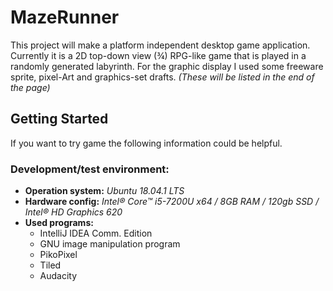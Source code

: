 # MazeRunner
This project will make a platform independent desktop game application. Currently it is a 2D top-down view (¾) RPG-like game that is played in a randomly generated labyrinth.
For the graphic display I used some freeware sprite, pixel-Art and graphics-set drafts.
*(These will be listed in the end of the page)*

## Getting Started ##
If you want to try game the following information could be helpful.
### Development/test environment: ###
- **Operation system:** *Ubuntu 18.04.1 LTS*
- **Hardware config:** *Intel® Core™ i5-7200U x64 / 8GB RAM / 120gb SSD / Intel® HD Graphics 620*
- **Used programs:**
  - IntelliJ IDEA Comm. Edition
  - GNU image manipulation program
  - PikoPixel
  - Tiled
  - Audacity

<!--stackedit_data:
eyJoaXN0b3J5IjpbLTE5OTg5MjkzMjUsMTA3OTAwODc2MV19
-->